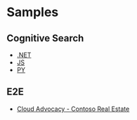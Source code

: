 # Samples

## Cognitive Search


* [.NET](https://github.com/Azure-Samples/azure-search-dotnet-samples)
* [JS](https://github.com/Azure-Samples/azure-search-javascript-samples)
* [PY](https://github.com/Azure-Samples/azure-search-python-samples)

## E2E

* [Cloud Advocacy - Contoso Real Estate](https://github.com/contoso-real-estate/contoso-real-estate)
